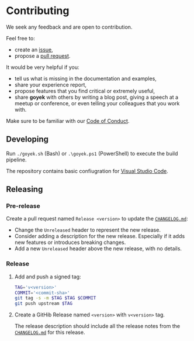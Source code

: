 # Contributing

We seek any feedback and are open to contribution.

Feel free to:

- create an [issue](https://github.com/goyek/goyek/issues),
- propose a [pull request](https://github.com/goyek/goyek/pulls).

It would be very helpful if you:

- tell us what is missing in the documentation and examples,
- share your experience report,
- propose features that you find critical or extremely useful,
- share **goyek** with others by writing a blog post,
  giving a speech at a meetup or conference,
  or even telling your colleagues that you work with.

Make sure to be familiar with our [Code of Conduct](CODE_OF_CONDUCT.md).

## Developing

Run `./goyek.sh` (Bash) or `.\goyek.ps1` (PowerShell)
to execute the build pipeline.

The repository contains basic confiugration for
[Visual Studio Code](https://code.visualstudio.com/).

## Releasing

### Pre-release

Create a pull request named `Release <version>` to update the [`CHANGELOG.md`](CHANGELOG.md):

- Change the `Unreleased` header to represent the new release.
- Consider adding a description for the new release.
  Especially if it adds new features or introduces breaking changes.
- Add a new `Unreleased` header above the new release, with no details.

### Release

1. Add and push a signed tag:

   ```sh
   TAG='v<version>'
   COMMIT='<commit-sha>'
   git tag -s -m $TAG $TAG $COMMIT
   git push upstream $TAG
   ```

1. Create a GitHib Release named `<version>` with `v<version>` tag.

   The release description should include all the release notes
   from the [`CHANGELOG.md`](CHANGELOG.md) for this release.
